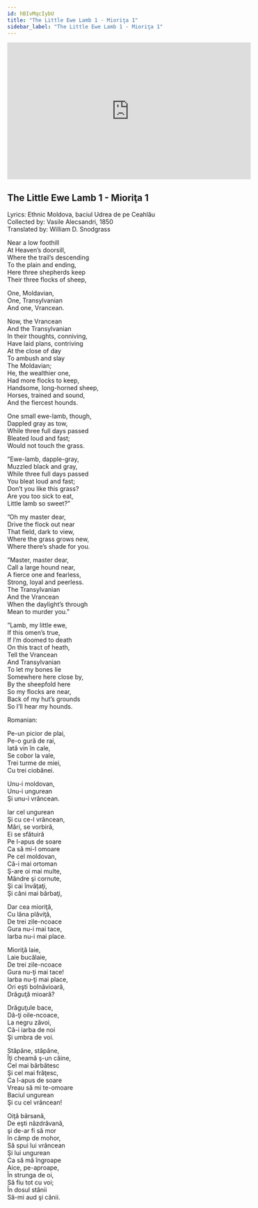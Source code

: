 ```yaml
---
id: hBIvMqcIybU
title: "The Little Ewe Lamb 1 - Mioriţa 1"
sidebar_label: "The Little Ewe Lamb 1 - Mioriţa 1"
---
```


<div class="video-float-container">
  <iframe
    width="560"
    height="315"
    src="https://www.youtube.com/embed/hBIvMqcIybU"
    title="YouTube video player"
    frameborder="0"
    allow="accelerometer; autoplay; clipboard-write; encrypted-media; gyroscope; picture-in-picture; web-share"
    referrerpolicy="strict-origin-when-cross-origin"
    allowfullscreen
  ></iframe>
</div>

## The Little Ewe Lamb 1 - Mioriţa 1

Lyrics: Ethnic Moldova, baciul Udrea de pe Ceahlău  
Collected by: Vasile Alecsandri, 1850  
Translated by: William D. Snodgrass

Near a low foothill  
At Heaven’s doorsill,  
Where the trail’s descending  
To the plain and ending,  
Here three shepherds keep  
Their three flocks of sheep,

One, Moldavian,  
One, Transylvanian  
And one, Vrancean.

Now, the Vrancean  
And the Transylvanian  
In their thoughts, conniving,  
Have laid plans, contriving  
At the close of day  
To ambush and slay  
The Moldavian;  
He, the wealthier one,  
Had more flocks to keep,  
Handsome, long-horned sheep,  
Horses, trained and sound,  
And the fiercest hounds.

One small ewe-lamb, though,  
Dappled gray as tow,  
While three full days passed  
Bleated loud and fast;  
Would not touch the grass.

”Ewe-lamb, dapple-gray,  
Muzzled black and gray,  
While three full days passed  
You bleat loud and fast;  
Don’t you like this grass?  
Are you too sick to eat,  
Little lamb so sweet?”

”Oh my master dear,  
Drive the flock out near  
That field, dark to view,  
Where the grass grows new,  
Where there’s shade for you.

”Master, master dear,  
Call a large hound near,  
A fierce one and fearless,  
Strong, loyal and peerless.  
The Transylvanian  
And the Vrancean  
When the daylight’s through  
Mean to murder you.”

”Lamb, my little ewe,  
If this omen’s true,  
If I’m doomed to death  
On this tract of heath,  
Tell the Vrancean  
And Transylvanian  
To let my bones lie  
Somewhere here close by,  
By the sheepfold here  
So my flocks are near,  
Back of my hut’s grounds  
So I’ll hear my hounds.

Romanian:

Pe-un picior de plai,  
Pe-o gură de rai,  
Iată vin în cale,  
Se cobor la vale,  
Trei turme de miei,  
Cu trei ciobănei.

Unu-i moldovan,  
Unu-i ungurean  
Şi unu-i vrâncean.

Iar cel ungurean  
Şi cu ce-l vrâncean,  
Mări, se vorbiră,  
Ei se sfătuiră  
Pe l-apus de soare  
Ca să mi-l omoare  
Pe cel moldovan,  
Că-i mai ortoman  
Ş-are oi mai multe,  
Mândre şi cornute,  
Şi cai învăţaţi,  
Şi câni mai bărbaţi,

Dar cea mioriţă,  
Cu lâna plăviţă,  
De trei zile-ncoace  
Gura nu-i mai tace,  
Iarba nu-i mai place.

Mioriţă laie,  
Laie bucălaie,  
De trei zile-ncoace  
Gura nu-ţi mai tace!  
Iarba nu-ţi mai place,  
Ori eşti bolnăvioară,  
Drăguţă mioară?

Drăguţule bace,  
Dă-ţi oile-ncoace,  
La negru zăvoi,  
Că-i iarba de noi  
Şi umbra de voi.

Stăpâne, stăpâne,  
Îţi cheamă ş-un câine,  
Cel mai bărbătesc  
Şi cel mai frăţesc,  
Ca l-apus de soare  
Vreau să mi te-omoare  
Baciul ungurean  
Şi cu cel vrâncean!

Oiţă bârsană,  
De eşti năzdrăvană,  
şi de-ar fi să mor  
în câmp de mohor,  
Să spui lui vrâncean  
Şi lui ungurean  
Ca să mă îngroape  
Aice, pe-aproape,  
În strunga de oi,  
Să fiu tot cu voi;  
În dosul stânii  
Să-mi aud şi cânii.
